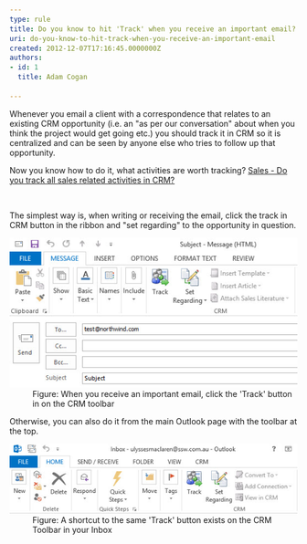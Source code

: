 ```yaml
---
type: rule
title: Do you know to hit 'Track' when you receive an important email?
uri: do-you-know-to-hit-track-when-you-receive-an-important-email
created: 2012-12-07T17:16:45.0000000Z
authors:
- id: 1
  title: Adam Cogan

---
```


 
Whenever you email a client with a correspondence that relates to an existing CRM opportunity (i.e. an "as per our conversation" about when you think the project would get going etc.) you should track it in CRM so it is centralized and can be seen by anyone else who tries to follow up that opportunity.




Now you know how to do it, what activities are worth tracking?​ [Sales - Do you track all sales related activities in CRM?](/Pages/Track-all-sales-related-activities-in-CRM.aspx)

​


 
The simplest way is, when writing or receiving the email, click the track in CRM           button in the ribbon and "set regarding" to the opportunity in question.
<dl class="image">          <dt>
            <img alt="Ribbon CRM section in email" src="CRMSectionInEmail.jpg"></dt>
          <dd>
            Figure: When you receive an important email, click the 'Track' button in
            on the CRM toolbar​
          </dd>
        </dl>
Otherwise, you can also do it from the main Outlook page with the toolbar at the           top.
<dl class="image">          <dt>
            <img alt="Toolbar CRM section in Inbox" src="CRMSectionInInbox.jpg"></dt>
          <dd>
            Figure: A shortcut to the same 'Track' button exists on the CRM Toolbar in your Inbox</dd>
        </dl>
